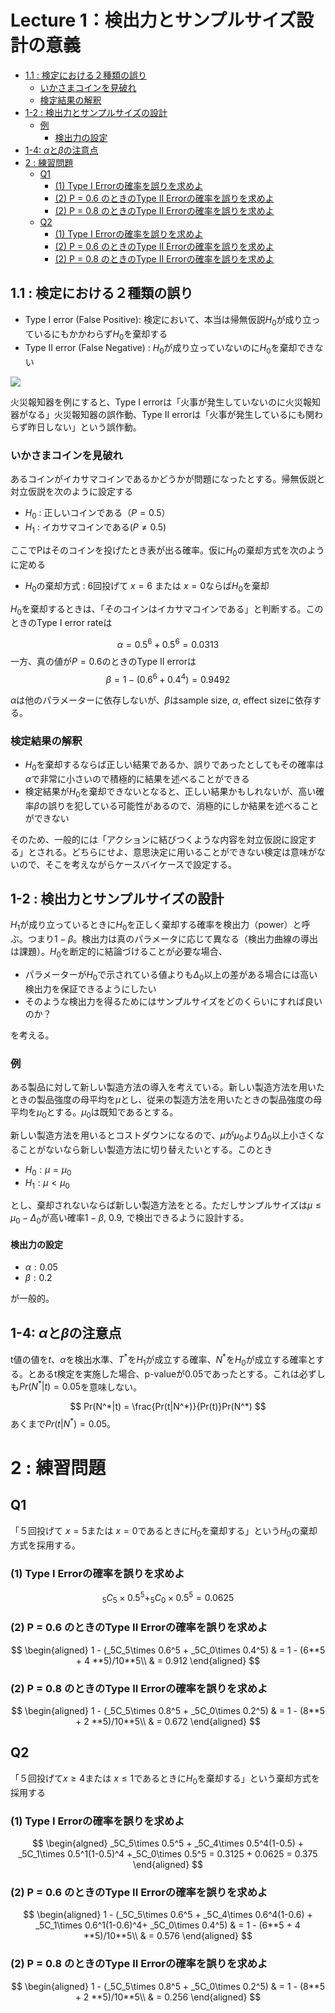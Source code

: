# Lecture 1：検出力とサンプルサイズ設計の意義

<!-- START doctoc generated TOC please keep comment here to allow auto update -->
<!-- DON'T EDIT THIS SECTION, INSTEAD RE-RUN doctoc TO UPDATE -->


  - [1.1 : 検定における２種類の誤り](#11--%E6%A4%9C%E5%AE%9A%E3%81%AB%E3%81%8A%E3%81%91%E3%82%8B%EF%BC%92%E7%A8%AE%E9%A1%9E%E3%81%AE%E8%AA%A4%E3%82%8A)
    - [いかさまコインを見破れ](#%E3%81%84%E3%81%8B%E3%81%95%E3%81%BE%E3%82%B3%E3%82%A4%E3%83%B3%E3%82%92%E8%A6%8B%E7%A0%B4%E3%82%8C)
    - [検定結果の解釈](#%E6%A4%9C%E5%AE%9A%E7%B5%90%E6%9E%9C%E3%81%AE%E8%A7%A3%E9%87%88)
  - [1-2 : 検出力とサンプルサイズの設計](#1-2--%E6%A4%9C%E5%87%BA%E5%8A%9B%E3%81%A8%E3%82%B5%E3%83%B3%E3%83%97%E3%83%AB%E3%82%B5%E3%82%A4%E3%82%BA%E3%81%AE%E8%A8%AD%E8%A8%88)
    - [例](#%E4%BE%8B)
      - [検出力の設定](#%E6%A4%9C%E5%87%BA%E5%8A%9B%E3%81%AE%E8%A8%AD%E5%AE%9A)
  - [1-4: $\alpha$と$\beta$の注意点](#1-4-%5Calpha%E3%81%A8%5Cbeta%E3%81%AE%E6%B3%A8%E6%84%8F%E7%82%B9)
- [2 : 練習問題](#2--%E7%B7%B4%E7%BF%92%E5%95%8F%E9%A1%8C)
  - [Q1](#q1)
    - [(1) Type I Errorの確率を誤りを求めよ](#1-type-i-error%E3%81%AE%E7%A2%BA%E7%8E%87%E3%82%92%E8%AA%A4%E3%82%8A%E3%82%92%E6%B1%82%E3%82%81%E3%82%88)
    - [(2) P = 0.6 のときのType II Errorの確率を誤りを求めよ](#2-p--06-%E3%81%AE%E3%81%A8%E3%81%8D%E3%81%AEtype-ii-error%E3%81%AE%E7%A2%BA%E7%8E%87%E3%82%92%E8%AA%A4%E3%82%8A%E3%82%92%E6%B1%82%E3%82%81%E3%82%88)
    - [(2) P = 0.8 のときのType II Errorの確率を誤りを求めよ](#2-p--08-%E3%81%AE%E3%81%A8%E3%81%8D%E3%81%AEtype-ii-error%E3%81%AE%E7%A2%BA%E7%8E%87%E3%82%92%E8%AA%A4%E3%82%8A%E3%82%92%E6%B1%82%E3%82%81%E3%82%88)
  - [Q2](#q2)
    - [(1) Type I Errorの確率を誤りを求めよ](#1-type-i-error%E3%81%AE%E7%A2%BA%E7%8E%87%E3%82%92%E8%AA%A4%E3%82%8A%E3%82%92%E6%B1%82%E3%82%81%E3%82%88-1)
    - [(2) P = 0.6 のときのType II Errorの確率を誤りを求めよ](#2-p--06-%E3%81%AE%E3%81%A8%E3%81%8D%E3%81%AEtype-ii-error%E3%81%AE%E7%A2%BA%E7%8E%87%E3%82%92%E8%AA%A4%E3%82%8A%E3%82%92%E6%B1%82%E3%82%81%E3%82%88-1)
    - [(2) P = 0.8 のときのType II Errorの確率を誤りを求めよ](#2-p--08-%E3%81%AE%E3%81%A8%E3%81%8D%E3%81%AEtype-ii-error%E3%81%AE%E7%A2%BA%E7%8E%87%E3%82%92%E8%AA%A4%E3%82%8A%E3%82%92%E6%B1%82%E3%82%81%E3%82%88-1)

<!-- END doctoc generated TOC please keep comment here to allow auto update -->

## 1.1 : 検定における２種類の誤り
- Type I error (False Positive): 検定において、本当は帰無仮説$H_0$が成り立っているにもかかわらず$H_0$を棄却する
- Type II error (False Negative) : $H_0$が成り立っていないのに$H_0$を棄却できない

<img src = "https://github.com/RyoNakagami/omorikaizuka/blob/master/samplesize/d0194774_2228349.jpg?raw=true">

火災報知器を例にすると、Type I errorは「火事が発生していないのに火災報知器がなる」火災報知器の誤作動、Type II errorは「火事が発生しているにも関わらず昨日しない」という誤作動。

### いかさまコインを見破れ
あるコインがイカサマコインであるかどうかが問題になったとする。帰無仮説と対立仮説を次のように設定する

- $H_0$ : 正しいコインである（$P = 0.5$）
- $H_1$ : イカサマコインである($P \neq 0.5$)

ここでPはそのコインを投げたとき表が出る確率。仮に$H_0$の棄却方式を次のように定める

- $H_0$の棄却方式 : 6回投げて $x = 6$ または $x = 0$ならば$H_0$を棄却

$H_0$を棄却するときは、「そのコインはイカサマコインである」と判断する。このときのType I error rateは

$$
\alpha = 0.5^6 + 0.5^6 = 0.0313
$$
一方、真の値が$P = 0.6$のときのType II errorは
$$
\beta = 1 - (0.6^6 + 0.4^4) = 0.9492
$$

$\alpha$は他のパラメーターに依存しないが、$\beta$はsample size, $\alpha$, effect sizeに依存する。 

### 検定結果の解釈
- $H_0$を棄却するならば正しい結果であるか、誤りであったとしてもその確率は$\alpha$で非常に小さいので積極的に結果を述べることができる
- 検定結果が$H_0$を棄却できないとなると、正しい結果かもしれないが、高い確率$\beta$の誤りを犯している可能性があるので、消極的にしか結果を述べることができない

そのため、一般的には「アクションに結びつくような内容を対立仮説に設定する」とされる。どちらにせよ、意思決定に用いることができない検定は意味がないので、そこを考えながらケースバイケースで設定する。

## 1-2 : 検出力とサンプルサイズの設計
$H_1$が成り立っているときに$H_0$を正しく棄却する確率を検出力（power）と呼ぶ。つまり$1-\beta$。検出力は真のパラメータに応じて異なる（検出力曲線の導出は課題）。$H_0$を断定的に結論づけることが必要な場合、

- パラメーターが$H_0$で示されている値よりも$\Delta_0$以上の差がある場合には高い検出力を保証できるようにしたい
- そのような検出力を得るためにはサンプルサイズをどのくらいにすれば良いのか？

を考える。

### 例
ある製品に対して新しい製造方法の導入を考えている。新しい製造方法を用いたときの製品強度の母平均を$\mu$とし、従来の製造方法を用いたときの製品強度の母平均を$\mu_0$とする。$\mu_0$は既知であるとする。

新しい製造方法を用いるとコストダウンになるので、$\mu$が$\mu_0$より$\Delta_0$以上小さくなることがないなら新しい製造方法に切り替えたいとする。このとき

- $H_0: \mu = \mu_0$
- $H_1 : \mu < \mu_0$ 

とし、棄却されないならば新しい製造方法をとる。ただしサンプルサイズは$\mu\leq \mu_0 - \Delta_0$が高い確率$1-\beta$, 0.9, で検出できるように設計する。


#### 検出力の設定
- $\alpha : 0.05$
- $\beta : 0.2$

が一般的。

## 1-4: $\alpha$と$\beta$の注意点
t値の値を$t$、$\alpha$を検出水準、$T^*$を$H_1$が成立する確率、$N^*$を$H_0$が成立する確率とする。とあるt検定を実施した場合、p-valueが0.05であったとする。これは必ずしも$Pr(N^*|t) = 0.05$を意味しない。

$$
Pr(N^*|t) = \frac{Pr(t|N^*)}{Pr(t)}Pr(N^*)
$$
あくまで$Pr(t|N^*) = 0.05$。

# 2 : 練習問題
## Q1
「５回投げて $x = 5$または $x = 0$であるときに$H_0$を棄却する」という$H_0$の棄却方式を採用する。
### (1) Type I Errorの確率を誤りを求めよ
$$
_5C_5\times 0.5^5 + _5C_0\times 0.5^5 = 0.0625
$$

### (2) P = 0.6 のときのType II Errorの確率を誤りを求めよ
$$
\begin{aligned}
1 - (_5C_5\times 0.6^5 + _5C_0\times 0.4^5) & = 1 - (6**5 + 4 **5)/10**5\\
& = 0.912
\end{aligned}
$$

### (2) P = 0.8 のときのType II Errorの確率を誤りを求めよ
$$
\begin{aligned}
1 - (_5C_5\times 0.8^5 + _5C_0\times 0.2^5) & = 1 - (8**5 + 2 **5)/10**5\\
& = 0.672
\end{aligned}
$$

## Q2
「５回投げて$x \geq 4$または $x \leq 1$であるときに$H_0$を棄却する」という棄却方式を採用する
### (1) Type I Errorの確率を誤りを求めよ
$$
\begin{algned}
_5C_5\times 0.5^5 + _5C_4\times 0.5^4(1-0.5) + _5C_1\times 0.5^1(1-0.5)^4 +_5C_0\times 0.5^5 = 0.3125 + 0.0625 = 0.375
\end{aligned}
$$

### (2) P = 0.6 のときのType II Errorの確率を誤りを求めよ
$$
\begin{aligned}
1 - (_5C_5\times 0.6^5 + _5C_4\times 0.6^4(1-0.6) + _5C_1\times 0.6^1(1-0.6)^4+ _5C_0\times 0.4^5) & = 1 - (6**5 + 4 **5)/10**5\\
& = 0.576
\end{aligned}
$$

### (2) P = 0.8 のときのType II Errorの確率を誤りを求めよ
$$
\begin{aligned}
1 - (_5C_5\times 0.8^5 + _5C_0\times 0.2^5) & = 1 - (8**5 + 2 **5)/10**5\\
& = 0.256
\end{aligned}
$$